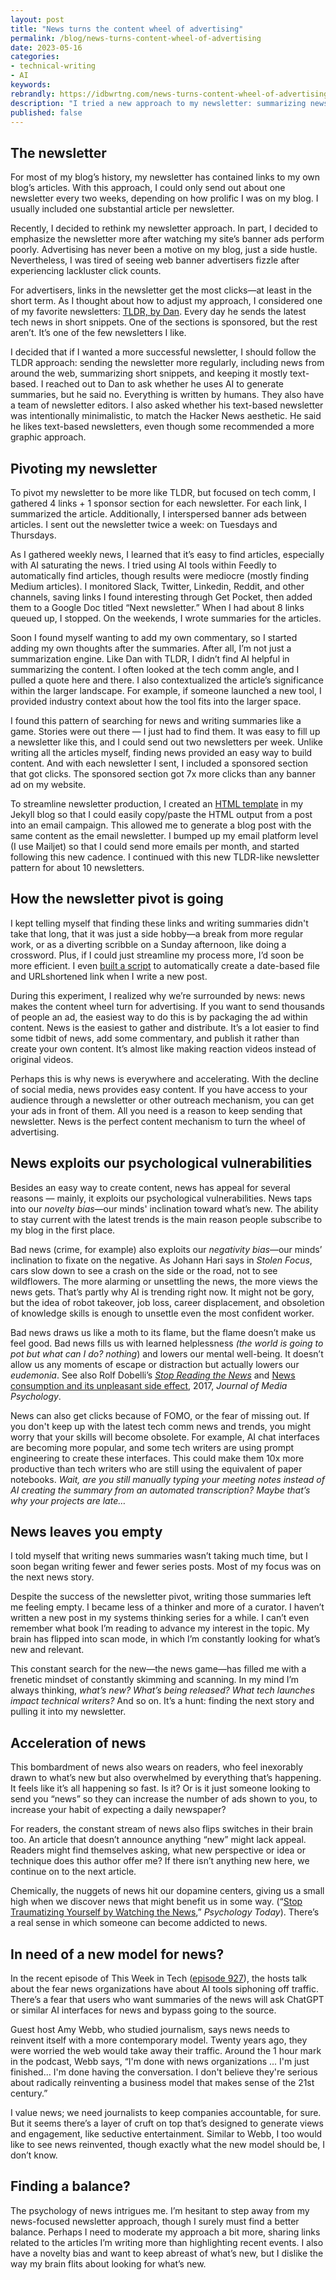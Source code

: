 ```yaml
---
layout: post
title: "News turns the content wheel of advertising"
permalink: /blog/news-turns-content-wheel-of-advertising
date: 2023-05-16
categories:
- technical-writing
- AI
keywords: 
rebrandly: https://idbwrtng.com/news-turns-content-wheel-of-advertising
description: "I tried a new approach to my newsletter: summarizing news articles. The new approach resulted in good engagement but left me feeling empty. News exploits our psychological vulnerabilities, including our novelty bias, negativity bias, and fear of missing out. We should be mindful of our news consumption and balance it with other more self-directed activities."
published: false
---
```


## The newsletter

For most of my blog’s history, my newsletter has contained links to my own blog’s articles. With this approach, I could only send out about one newsletter every two weeks, depending on how prolific I was on my blog. I usually included one substantial article per newsletter.

Recently, I decided to rethink my newsletter approach. In part, I decided to emphasize the newsletter more after watching my site’s banner ads perform poorly. Advertising has never been a motive on my blog, just a side hustle. Nevertheless, I was tired of seeing web banner advertisers fizzle after experiencing lackluster click counts. 

For advertisers, links in the newsletter get the most clicks—at least in the short term. As I thought about how to adjust my approach, I considered one of my favorite newsletters: [TLDR, by Dan](https://tldr.tech/). Every day he sends the latest tech news in short snippets. One of the sections is sponsored, but the rest aren’t. It’s one of the few newsletters I like.

I decided that if I wanted a more successful newsletter, I should follow the TLDR approach: sending the newsletter more regularly, including news from around the web, summarizing short snippets, and keeping it mostly text-based. I reached out to Dan to ask whether he uses AI to generate summaries, but he said no. Everything is written by humans. They also have a team of newsletter editors. I also asked whether his text-based newsletter was intentionally minimalistic, to match the Hacker News aesthetic. He said he likes text-based newsletters, even though some recommended a more graphic approach.


## Pivoting my newsletter

To pivot my newsletter to be more like TLDR, but focused on tech comm, I gathered 4 links + 1 sponsor section for each newsletter. For each link, I summarized the article. Additionally, I interspersed banner ads between articles. I sent out the newsletter twice a week: on Tuesdays and Thursdays. 

As I gathered weekly news, I learned that it’s easy to find articles, especially with AI saturating the news. I tried using AI tools within Feedly to automatically find articles, though results were mediocre (mostly finding Medium articles). I monitored Slack, Twitter, Linkedin, Reddit, and other channels, saving links I found interesting through Get Pocket, then added them to a Google Doc titled “Next newsletter.” When I had about 8 links queued up, I stopped. On the weekends, I wrote summaries for the articles. 

Soon I found myself wanting to add my own commentary, so I started adding my own thoughts after the summaries. After all, I’m not just a summarization engine. Like Dan with TLDR, I didn’t find AI helpful in summarizing the content. I often looked at the tech comm angle, and I pulled a quote here and there. I also contextualized the article’s significance within the larger landscape. For example, if someone launched a new tool, I provided industry context about how the tool fits into the larger space.

I found this pattern of searching for news and writing summaries like a game. Stories were out there — I just had to find them. It was easy to fill up a newsletter like this, and I could send out two newsletters per week. Unlike writing all the articles myself, finding news provided an easy way to build content. And with each newsletter I sent, I included a sponsored section that got clicks. The sponsored section got 7x more clicks than any banner ad on my website.

To streamline newsletter production, I created an [HTML template](https://github.com/tomjoht/tomjoht.github.io/blob/main/_layouts/newsletter.html) in my Jekyll blog so that I could easily copy/paste the HTML output from a post into an email campaign. This allowed me to generate a blog post with the same content as the email newsletter. I bumped up my email platform level (I use Mailjet) so that I could send more emails per month, and started following this new cadence. I continued with this new TLDR-like newsletter pattern for about 10 newsletters.


## How the newsletter pivot is going 

I kept telling myself that finding these links and writing summaries didn't take that long, that it was just a side hobby—a break from more regular work, or as a diverting scribble on a Sunday afternoon, like doing a crossword. Plus, if I could just streamline my process more, I’d soon be more efficient. I even [built a script](https://idratherbewriting.com/blog/create-script-to-auto-create-new-post-jekyll) to automatically create a date-based file and URLshortened link when I write a new post. 

During this experiment, I realized why we’re surrounded by news: news makes the content wheel turn for advertising. If you want to send thousands of people an ad, the easiest way to do this is by packaging the ad within content. News is the easiest to gather and distribute. It’s a lot easier to find some tidbit of news, add some commentary, and publish it rather than create your own content. It’s almost like making reaction videos instead of original videos.

Perhaps this is why news is everywhere and accelerating. With the decline of social media, news provides easy content. If you have access to your audience through a newsletter or other outreach mechanism, you can get your ads in front of them. All you need is a reason to keep sending that newsletter. News is the perfect content mechanism to turn the wheel of advertising. 


## News exploits our psychological vulnerabilities

Besides an easy way to create content, news has appeal for several reasons — mainly, it exploits our psychological vulnerabilities. News taps into our _novelty bias_—our minds' inclination toward what’s new. The ability to stay current with the latest trends is the main reason people subscribe to my blog in the first place. 

Bad news (crime, for example) also exploits our _negativity bias_—our minds’ inclination to fixate on the negative. As Johann Hari says in _Stolen Focus_, cars slow down to see a crash on the side or the road, not to see wildflowers. The more alarming or unsettling the news, the more views the news gets. That’s partly why AI is trending right now. It might not be gory, but the idea of robot takeover, job loss, career displacement, and obsoletion of knowledge skills is enough to unsettle even the most confident worker.

Bad news draws us like a moth to its flame, but the flame doesn’t make us feel good. Bad news fills us with learned helplessness _(the world is going to pot but what can I do? nothing_) and lowers our mental well-being. It doesn’t allow us any moments of escape or distraction but actually lowers our _eudemonia_. See also Rolf Dobelli’s _[Stop Reading the News](https://www.amazon.com/Stop-Reading-News-information-overload/dp/1529342686)_ and [News consumption and its unpleasant side effect](https://pure.uva.nl/ws/files/17278406/a000224.pdf), 2017, _Journal of Media Psychology_.

News can also get clicks because of FOMO, or the fear of missing out. If you don't keep up with the latest tech comm news and trends, you might worry that your skills will become obsolete. For example, AI chat interfaces are becoming more popular, and some tech writers are using prompt engineering to create these interfaces. This could make them 10x more productive than tech writers who are still using the equivalent of paper notebooks. _Wait, are you still manually typing your meeting notes instead of AI creating the summary from an automated transcription? Maybe that’s why your projects are late…_


## News leaves you empty

I told myself that writing news summaries wasn’t taking much time, but I soon began writing fewer and fewer series posts. Most of my focus was on the next news story.

Despite the success of the newsletter pivot, writing those summaries left me feeling empty. I became less of a thinker and more of a curator. I haven’t written a new post in my systems thinking series for a while. I can’t even remember what book I’m reading to advance my interest in the topic. My brain has flipped into scan mode, in which I’m constantly looking for what’s new and relevant. 

This constant search for the new—the news game—has filled me with a frenetic mindset of constantly skimming and scanning. In my mind I’m always thinking, _what’s new? What’s being released? What tech launches impact technical writers?_ And so on. It’s a hunt: finding the next story and pulling it into my newsletter.


## Acceleration of news

This bombardment of news also wears on readers, who feel inexorably drawn to what’s new but also overwhelmed by everything that’s happening. It feels like it’s all happening so fast. Is it? Or is it just someone looking to send you “news” so they can increase the number of ads shown to you, to increase your habit of expecting a daily newspaper?

For readers, the constant stream of news also flips switches in their brain too. An article that doesn’t announce anything “new” might lack appeal. Readers might find themselves asking, what new perspective or idea or technique does this author offer me? If there isn’t anything new here, we continue on to the next article. 

Chemically, the nuggets of news hit our dopamine centers, giving us a small high when we discover news that might benefit us in some way. (“[Stop Traumatizing Yourself by Watching the News](https://www.psychologytoday.com/us/blog/your-neurochemical-self/201410/stop-traumatizing-yourself-watching-the-news#:~:text=The%20great%20feeling%20of%20dopamine,relevant%20to%20our%20survival%20needs.),” _Psychology Today_). There’s a real sense in which someone can become addicted to news.


## In need of a new model for news?

In the recent episode of This Week in Tech ([episode 927](https://twit.tv/shows/this-week-in-tech/episodes/927)), the hosts talk about the fear news organizations have about AI tools siphoning off traffic. There’s a fear that users who want summaries of the news will ask ChatGPT or similar AI interfaces for news and bypass going to the source. 

Guest host Amy Webb, who studied journalism, says news needs to reinvent itself with a more contemporary model. Twenty years ago, they were worried the web would take away their traffic. Around the 1 hour mark in the podcast, Webb says, “I'm done with news organizations ... I'm just finished... I'm done having the conversation. I don't believe they're serious about radically reinventing a business model that makes sense of the 21st century.”

I value news; we need journalists to keep companies accountable, for sure. But it seems there’s a layer of cruft on top that’s designed to generate views and engagement, like seductive entertainment. Similar to Webb, I too would like to see news reinvented, though exactly what the new model should be, I don’t know.


## Finding a balance?

The psychology of news intrigues me. I’m hesitant to step away from my news-focused newsletter approach, though I surely must find a better balance. Perhaps I need to moderate my approach a bit more, sharing links related to the articles I’m writing more than highlighting recent events. I also have a novelty bias and want to keep abreast of what’s new, but I dislike the way my brain flits about looking for what’s new. 
